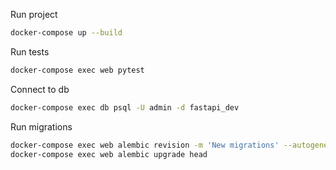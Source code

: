 Run project
```bash
docker-compose up --build
```

Run tests
```bash
docker-compose exec web pytest
```

Connect to db

```bash
docker-compose exec db psql -U admin -d fastapi_dev
``` 

Run migrations

```bash
docker-compose exec web alembic revision -m 'New migrations' --autogenerate
docker-compose exec web alembic upgrade head
```